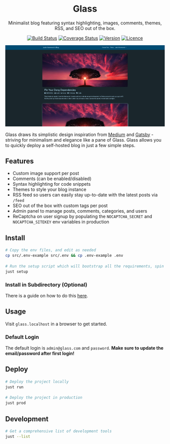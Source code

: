 <div align="center">

# Glass

Minimalist blog featuring syntax highlighting, images, comments, themes, RSS, and SEO out of the box.

[![Build Status](https://github.com/Justintime50/glass/workflows/build/badge.svg)](https://github.com/Justintime50/glass/actions)
[![Coverage Status](https://coveralls.io/repos/github/Justintime50/glass/badge.svg?branch=main)](https://coveralls.io/github/Justintime50/glass?branch=main)
[![Version](https://img.shields.io/github/v/tag/justintime50/glass)](https://github.com/justintime50/glass/releases)
[![Licence](https://img.shields.io/github/license/justintime50/glass)](LICENSE)

<img src="https://raw.githubusercontent.com/justintime50/assets/main/src/glass/showcase.png" alt="Showcase">

</div>

Glass draws its simplistic design inspiration from [Medium](https://medium.com) and [Gatsby](https://www.gatsbyjs.org) - striving for minimalism and elegance like a pane of Glass. Glass allows you to quickly deploy a self-hosted blog in just a few simple steps.

## Features

- Custom image support per post
- Comments (can be enabled/disabled)
- Syntax highlighting for code snippets
- Themes to style your blog instance
- RSS feed so users can easily stay up-to-date with the latest posts via `/feed`
- SEO out of the box with custom tags per post
- Admin panel to manage posts, comments, categories, and users
- ReCaptcha on user signup by populating the `NOCAPTCHA_SECRET` and `NOCAPTCHA_SITEKEY` env variables in production

## Install

```bash
# Copy the env files, and edit as needed
cp src/.env-example src/.env && cp .env-example .env

# Run the setup script which will bootstrap all the requirements, spin up the service, and migrate the database
just setup
```

### Install in Subdirectory (Optional)

There is a guide on how to do this [here](https://serversforhackers.com/c/nginx-php-in-subdirectory).

## Usage

Visit `glass.localhost` in a browser to get started.

### Default Login

The default login is `admin@glass.com` and `password`. **Make sure to update the email/password after first login!**

## Deploy

```bash
# Deploy the project locally
just run

# Deploy the project in production
just prod
```

## Development

```bash
# Get a comprehensive list of development tools
just --list
```
